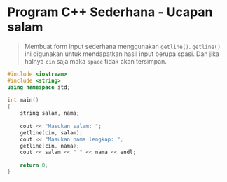 # **Program C++ Sederhana - Ucapan salam**

> Membuat form input sederhana menggunakan `getline()`. `getline()` ini digunakan untuk mendapatkan hasil input berupa spasi. Dan jika halnya `cin` saja maka `space` tidak akan tersimpan.

```cpp
#include <iostream>
#include <string>
using namespace std;
 
int main()
{
    string salam, nama;
 
    cout << "Masukan salam: ";
    getline(cin, salam);
    cout << "Masukan nama lengkap: ";
    getline(cin, nama);
    cout << salam << " " << nama << endl;
 
    return 0;
}
```